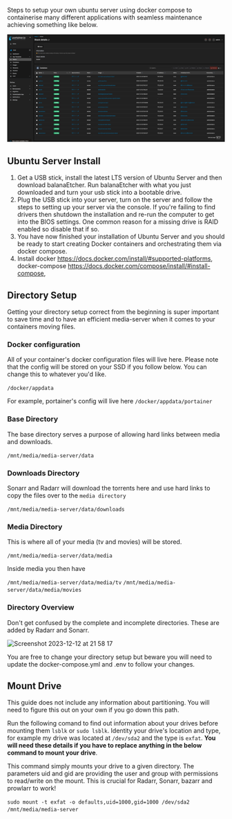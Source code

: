 Steps to setup your own ubuntu server using docker compose to containerise many different applications with seamless maintenance achieving something like below.

![Screenshot](Screenshots/portainer-screenshot.png)


## Ubuntu Server Install ##

1. Get a USB stick, install the latest LTS version of Ubuntu Server and then download balanaEtcher. Run balanaEtcher with what you just downloaded and turn your usb stick into a bootable drive.
2. Plug the USB stick into your server, turn on the server and follow the steps to setting up your server via the console. If you're failing to find drivers then shutdown the installation and re-run the computer to get into the BIOS settings. One common reason for a missing drive is RAID enabled so disable that if so.
3. You have now finished your installation of Ubuntu Server and you should be ready to start creating Docker containers and orchestrating them via docker compose.
4. Install docker https://docs.docker.com/install/#supported-platforms, docker-compose https://docs.docker.com/compose/install/#install-compose, 


## Directory Setup ##

Getting your directory setup correct from the beginning is super important to save time and to have an efficient media-server when it comes to your containers moving files.

### Docker configuration ###

All of your container's docker configuration files will live here. Please note that the config will be stored on your SSD if you follow below. You can change this to whatever you'd like.

`/docker/appdata`

For example, portainer's config will live here `/docker/appdata/portainer`

### Base Directory ### 

The base directory serves a purpose of allowing hard links between media and downloads.

`/mnt/media/media-server/data`

### Downloads Directory ###

Sonarr and Radarr will download the torrents here and use hard links to copy the files over to the `media directory`

`/mnt/media/media-server/data/downloads`

### Media Directory ###

This is where all of your media (tv and movies) will be stored. 

`/mnt/media/media-server/data/media`

Inside media you then have

`/mnt/media/media-server/data/media/tv`
`/mnt/media/media-server/data/media/movies`


### Directory Overview ###

Don't get confused by the complete and incomplete directories. These are added by Radarr and Sonarr.

![Screenshot 2023-12-12 at 21 58 17](https://github.com/adamthewilliam/UbuntuHomeServer/assets/24702294/4912ada4-ad0c-41d2-b3f0-3a1e4c716b94)

You are free to change your directory setup but beware you will need to update the docker-compose.yml and .env to follow your changes.

## Mount Drive ##

This guide does not include any information about partitioning. You will need to figure this out on your own if you go down this path.

Run the following comand to find out information about your drives before mounting them `lsblk` or `sudo lsblk`. Identity your drive's location and type, for example my drive was located at `/dev/sda2` and the type is `exfat`. **You will need these details if you have to replace anything in the below command to mount your drive**.

This command simply mounts your drive to a given directory. The parameters uid and gid are providing the user and group with permissions to read/write on the mount. This is crucial for Radarr, Sonarr, bazarr and prowlarr to work!

`sudo mount -t exfat -o defaults,uid=1000,gid=1000 /dev/sda2 /mnt/media/media-server`

##  ##
